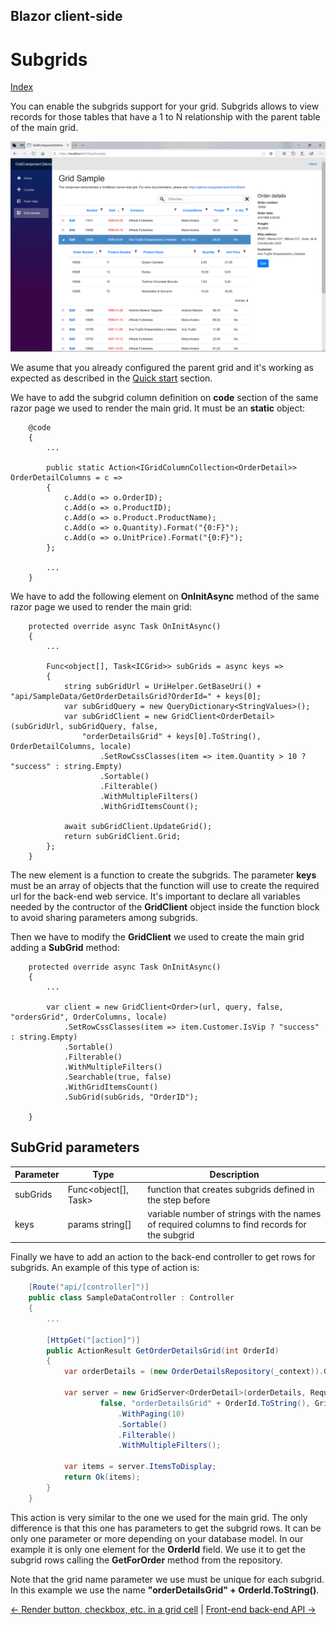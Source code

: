 ## Blazor client-side

# Subgrids

[Index](Documentation.md)

You can enable the subgrids support for your grid. Subgrids allows to view records for those tables that have a 1 to N relationship with the parent table of the main grid.

![](../images/Subgrids.png)

We asume that you already configured the parent grid and it's working as expected as described in the [Quick start](Quick_start.md) section.

We have to add the subgrid column definition on **code** section of the same razor page we used to render the main grid. It must be an **static** object:

```razor
    @code
    {
        ...
        
        public static Action<IGridColumnCollection<OrderDetail>> OrderDetailColumns = c =>
        {
            c.Add(o => o.OrderID);
            c.Add(o => o.ProductID);
            c.Add(o => o.Product.ProductName);
            c.Add(o => o.Quantity).Format("{0:F}");
            c.Add(o => o.UnitPrice).Format("{0:F}");
        };

        ...
    }
```

We have to add the following element on **OnInitAsync** method of the same razor page we used to render the main grid:

```razor
    protected override async Task OnInitAsync()
    {
        ...
        
        Func<object[], Task<ICGrid>> subGrids = async keys =>
        {
            string subGridUrl = UriHelper.GetBaseUri() + "api/SampleData/GetOrderDetailsGrid?OrderId=" + keys[0];
            var subGridQuery = new QueryDictionary<StringValues>();
            var subGridClient = new GridClient<OrderDetail>(subGridUrl, subGridQuery, false, 
                "orderDetailsGrid" + keys[0].ToString(), OrderDetailColumns, locale)
                    .SetRowCssClasses(item => item.Quantity > 10 ? "success" : string.Empty)
                    .Sortable()
                    .Filterable()
                    .WithMultipleFilters()
                    .WithGridItemsCount();

            await subGridClient.UpdateGrid();
            return subGridClient.Grid;
        };
    }
```
The new element is a function to create the subgrids. The parameter **keys** must be an array of objects that the function will use to create the required url for the back-end web service. It's important to declare all variables needed by the contructor of the **GridClient** object inside the function block to avoid sharing parameters among subgrids. 

Then we have to modify the **GridClient** we used to create the main grid adding a **SubGrid** method:

```razor
    protected override async Task OnInitAsync()
    {
        ...

        var client = new GridClient<Order>(url, query, false, "ordersGrid", OrderColumns, locale)
            .SetRowCssClasses(item => item.Customer.IsVip ? "success" : string.Empty)
            .Sortable()
            .Filterable()
            .WithMultipleFilters()
            .Searchable(true, false)
            .WithGridItemsCount()
            .SubGrid(subGrids, "OrderID");

    }
```

## SubGrid parameters

Parameter | Type | Description
--------- | ---- | -----------
subGrids | Func<object[], Task<ICGrid>> | function that creates subgrids defined in the step before
keys | params string[] | variable number of strings with the names of required columns to find records for the subgrid

Finally we have to add an action to the back-end controller to get rows for subgrids. An example of this type of action is: 

```c#
    [Route("api/[controller]")]
    public class SampleDataController : Controller
    {
        ...

        [HttpGet("[action]")]
        public ActionResult GetOrderDetailsGrid(int OrderId)
        {
            var orderDetails = (new OrderDetailsRepository(_context)).GetForOrder(OrderId);

            var server = new GridServer<OrderDetail>(orderDetails, Request.Query,
                    false, "orderDetailsGrid" + OrderId.ToString(), GridSample.OrderDetailColumns)
                        .WithPaging(10)
                        .Sortable()
                        .Filterable()
                        .WithMultipleFilters();

            var items = server.ItemsToDisplay;
            return Ok(items);
        }
    }
```

This action is very similar to the one we used for the main grid. The only difference is that this one has parameters to get the subgrid rows. It can be only one parameter or more depending on your database model.
In our example it is only one element for the **OrderId** field.
We use it to get the subgrid rows calling the **GetForOrder** method from the repository.

Note that the grid name parameter we use must be unique for each subgrid. In this example we use the name **"orderDetailsGrid" + OrderId.ToString()**.


[<- Render button, checkbox, etc. in a grid cell](Render_button_checkbox_etc_in_a_grid_cell.md) | [Front-end back-end API ->](API.md)
